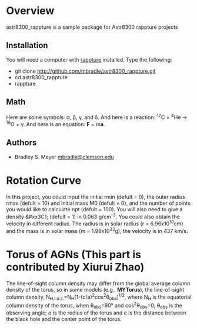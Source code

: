 Overview
========

astr8300_rappture is a sample package for Astr8300 rappture projects

Installation
------------

You will need a computer with [rappture](https://nanohub.org/infrastructure/rappture/) installed.  Type the following:

* git clone http://github.com/mbradle/astr8300_rappture.git
* cd astr8300_rappture
* rappture

Math
----

Here are some symbols:  &alpha;, &beta;, &gamma;, and &delta;.  And here is a reaction:  <sup>12</sup>C + <sup>4</sup>He &rarr; <sup>16</sup>O + &gamma;.  And here is an equation:  <b>F</b> = m<b>a</b>.

Authors
-------

- Bradley S. Meyer <mbradle@clemson.edu>



# Rotation Curve
In this project, you could input the initial rmin (defult = 0), the outer radius rmax (defult = 10) and initial mass M0 (defult = 0), and the number of points you would like to calculate npt (defult = 100). You will also need to give a density &#xx3C1; (defult = 1) in 0.063 g/cm<sup>-3</sup>. You could also obtain the velocity in different radius. The radius is in solar radius (r = 6.96x10<sup>10</sup>cm) and the mass is in solar mass (m = 1.99x10<sup>33</sup>g), the velocity is in 437 km/s. 

# Torus of AGNs (This part is contributed by Xiurui Zhao)

The line-of-sight column density may differ from the global average column density of the torus, so in some models (e.g., <b>MYTorus</b>), the line-of-sight column density, N<sub>H,l.o.s.</sub>=N<sub>H</sub>[1-(c/a)<sup>2</sup>cos<sup>2</sup>&theta;<sub>obs</sub>]<sup>1/2</sup>, where N<sub>H</sub> is the equatorial column density of the torus, when &theta;<sub>obs</sub>=90&deg; and cos<sup>2</sup>&theta;<sub>obs</sub>=0; &theta;<sub>obs</sub> is the observing angle; <i>a</i> is the redius of the torus and <i>c</i> is the distance between the black hole and the center point of the torus. 
